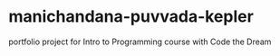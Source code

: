 # manichandana-puvvada-kepler
portfolio project for Intro to Programming course with Code the Dream
